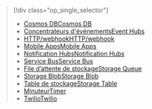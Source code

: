 
> [!div class="op_single_selector"]
> * [<span data-ttu-id="09d83-101">Cosmos DB</span><span class="sxs-lookup"><span data-stu-id="09d83-101">Cosmos DB</span></span>](../articles/azure-functions/functions-bindings-documentdb.md)  
> * [<span data-ttu-id="09d83-102">Concentrateurs d'événements</span><span class="sxs-lookup"><span data-stu-id="09d83-102">Event Hubs</span></span>](../articles/azure-functions/functions-bindings-event-hubs.md)  
> * [<span data-ttu-id="09d83-103">HTTP/webhook</span><span class="sxs-lookup"><span data-stu-id="09d83-103">HTTP/webhook</span></span>](../articles/azure-functions/functions-bindings-http-webhook.md)  
> * [<span data-ttu-id="09d83-104">Mobile Apps</span><span class="sxs-lookup"><span data-stu-id="09d83-104">Mobile Apps</span></span>](../articles/azure-functions/functions-bindings-mobile-apps.md)  
> * [<span data-ttu-id="09d83-105">Notification Hubs</span><span class="sxs-lookup"><span data-stu-id="09d83-105">Notification Hubs</span></span>](../articles/azure-functions/functions-bindings-notification-hubs.md)  
> * [<span data-ttu-id="09d83-106">Service Bus</span><span class="sxs-lookup"><span data-stu-id="09d83-106">Service Bus</span></span>](../articles/azure-functions/functions-bindings-service-bus.md)  
> * [<span data-ttu-id="09d83-107">File d’attente de stockage</span><span class="sxs-lookup"><span data-stu-id="09d83-107">Storage Queue</span></span>](../articles/azure-functions/functions-bindings-storage-queue.md)  
> * [<span data-ttu-id="09d83-108">Storage Blob</span><span class="sxs-lookup"><span data-stu-id="09d83-108">Storage Blob</span></span>](../articles/azure-functions/functions-bindings-storage-blob.md)  
> * [<span data-ttu-id="09d83-109">Table de stockage</span><span class="sxs-lookup"><span data-stu-id="09d83-109">Storage Table</span></span>](../articles/azure-functions/functions-bindings-storage-table.md)  
> * [<span data-ttu-id="09d83-110">Minuteur</span><span class="sxs-lookup"><span data-stu-id="09d83-110">Timer</span></span>](../articles/azure-functions/functions-bindings-timer.md)  
> * [<span data-ttu-id="09d83-111">Twilio</span><span class="sxs-lookup"><span data-stu-id="09d83-111">Twilio</span></span>](../articles/azure-functions/functions-bindings-twilio.md)  
> 
> 
